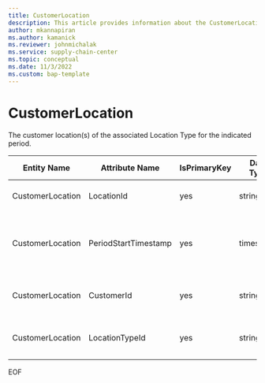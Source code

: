 ```yaml
---
title: CustomerLocation
description: This article provides information about the CustomerLocation entity.
author: mkannapiran
ms.author: kamanick
ms.reviewer: johnmichalak
ms.service: supply-chain-center
ms.topic: conceptual
ms.date: 11/3/2022
ms.custom: bap-template
---
```


# CustomerLocation

The customer location(s) of the associated Location Type for the indicated period.

| **Entity Name** | **Attribute Name** | **IsPrimaryKey** | **Data Type** | **Data Length** | **Description** |
| --- | --- | --- | --- | --- | --- |
| CustomerLocation | LocationId | yes | string | 36 | The unique identifier of a Location. |
| CustomerLocation | PeriodStartTimestamp | yes | timestamp | 8 | The period start timestamp associated with the information. |
| CustomerLocation | CustomerId | yes | string | 36 | The unique identifier of a Customer. |
| CustomerLocation | LocationTypeId | yes | string | 36 | The unique identifier of a Location Type. |

EOF